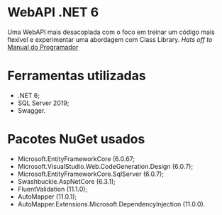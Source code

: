 # WebAPI .NET 6
Uma WebAPI mais desacoplada com o foco em treinar um código mais flexível e experimentar uma abordagem com Class Library.
_Hats off to_ [Manual do Programador](https://www.youtube.com/channel/UC04YVnhnmUBDPnkKgV-75vQ)

# Ferramentas utilizadas
- .NET 6;
- SQL Server 2019;
- Swagger.

# Pacotes NuGet usados
- Microsoft.EntityFrameworkCore (6.0.67;
- Microsoft.VisualStudio.Web.CodeGeneration.Design (6.0.7);
- Microsoft.EntityFrameworkCore.SqlServer (6.0.7);
- Swashbuckle.AspNetCore (6.3.1);
- FluentValidation (11.1.0);
- AutoMapper (11.0.1);
- AutoMapper.Extensions.Microsoft.DependencyInjection (11.0.0).
